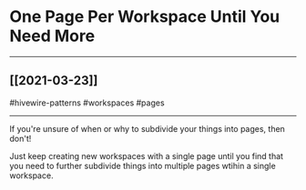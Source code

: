 # One Page Per Workspace Until You Need More
---

## [[2021-03-23]]
#hivewire-patterns #workspaces #pages

---

If you're unsure of when or why to subdivide your things into pages, then don't!

Just keep creating new workspaces with a single page until you find that you need to further subdivide things into multiple pages wtihin a single workspace.  